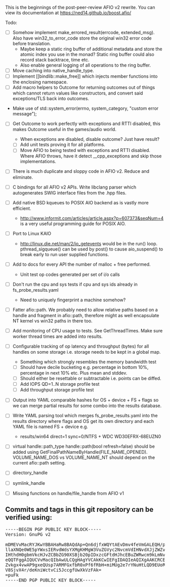 This is the beginnings of the post-peer-review AFIO
v2 rewrite. You can view its documentation at https://ned14.github.io/boost.afio/


Todo:
- [ ] Somehow implement make_errored_result(errcode, extended_msg). Also have win32_to_error_code
store the original win32 error code before translation.
  - Maybe keep a static ring buffer of additional metadata and store the atomic index you use
in the monad? Static ring buffer could also record stack backtrace, time etc.
  - Also enable general logging of all operations to the ring buffer.
- [ ] Move caching into native_handle_type.
- [ ] Implement [[bindlib::make_free]] which injects member functions into the enclosing
namespace.
- [ ] Add macro helpers to Outcome for returning outcomes out of things
which cannot return values like constructors, and convert said exceptions/TLS
back into outcomes.
 - Make use of std::system_error(errno, system_category, "custom error message");
- [ ] Get Outcome to work perfectly with exceptions and RTTI disabled, this makes
Outcome useful in the games/audio world.
  - When exceptions are disabled, disable outcome<T>? Just have result<T>?
  - [ ] Add unit tests proving it for all platforms.
  - [ ] Move AFIO to being tested with exceptions and RTTI disabled. Where AFIO 
throws, have it detect __cpp_exceptions and skip those implementations.
- [ ] There is much duplicate and sloppy code in AFIO v2. Reduce and eliminate.

- [ ] C bindings for all AFIO v2 APIs. Write libclang parser which autogenerates
SWIG interface files from the .hpp files.

- [ ] Add native BSD kqueues to POSIX AIO backend as is vastly more efficient.
  - http://www.informit.com/articles/article.aspx?p=607373&seqNum=4 is a
very useful programming guide for POSIX AIO.
- [ ] Port to Linux KAIO
  - http://linux.die.net/man/2/io_getevents would be in the run() loop.
pthread_sigqueue() can be used by post() to cause aio_suspend() to break
early to run user supplied functions.
- [ ] Add to docs for every API the number of malloc + free performed.
  - Unit test op codes generated per set of i/o calls 
- [ ] Don't run the cpu and sys tests if cpu and sys ids already in fs_probe_results.yaml
  - Need to uniquely fingerprint a machine somehow?
- [ ] Fatter afio::path. We probably need to allow relative paths
based on a handle and fragment in afio::path, therefore might as well encapsulate
NT kernel vs win32 paths in there too.
- [ ] Add monitoring of CPU usage to tests. See GetThreadTimes. Make sure
worker thread times are added into results.
- [ ] Configurable tracking of op latency and throughput (bytes) for all
handles on some storage i.e. storage needs to be kept in a global map.
  - Something which strongly resembles the memory bandwidth test
  - [ ] Should have decile bucketing e.g. percentage in bottom 10%, percentage
  in next 10% etc. Plus mean and stddev.
  - [ ] Should either be resettable or subtractable i.e. points can be diffed.
  - [ ] Add IOPS QD=1..N storage profile test
  - [ ] Add throughput storage profile test
- [ ] Output into YAML comparable hashes for OS + device + FS + flags
so we can merge partial results for some combo into the results database.
- [ ] Write YAML parsing tool which merges fs_probe_results.yaml into
the results directory where flags and OS get its own directory and each YAML file
is named FS + device e.g.
  - results/win64 direct=1 sync=0/NTFS + WDC WD30EFRX-68EUZN0
- [ ] virtual handle::path_type handle::path(bool refresh=false) should be added using
GetFinalPathNameByHandle(FILE_NAME_OPENED). VOLUME_NAME_DOS vs VOLUME_NAME_NT should
depend on the current afio::path setting.
- [ ] directory_handle
- [ ] symlink_handle
- [ ] Missing functions on handle/file_handle from AFIO v1

## Commits and tags in this git repository can be verified using:
<pre>
-----BEGIN PGP PUBLIC KEY BLOCK-----
Version: GnuPG v2

mDMEVvMacRYJKwYBBAHaRw8BAQdAp+Qn6djfxWQYtAEvDmv4feVmGALEQH/pYpBC
llaXNQe0WE5pYWxsIERvdWdsYXMgKHMgW3VuZGVyc2NvcmVdIHNvdXJjZWZvcmdl
IHthdH0gbmVkcHJvZCBbZG90XSBjb20pIDxzcGFtdHJhcEBuZWRwcm9kLmNvbT6I
eQQTFggAIQUCVvMacQIbAwULCQgHAgYVCAkKCwIEFgIDAQIeAQIXgAAKCRCELDV4
Zvkgx4vwAP9gxeQUsp7ARMFGxfbR0xPf6fRbH+miMUg2e7rYNuHtLQD9EUoR32We
V8SjvX4r/deKniWctvCi5JccgfUwXkVzFAk=
=puFk
-----END PGP PUBLIC KEY BLOCK-----
</pre>
